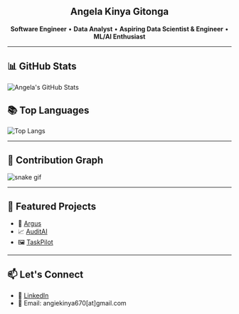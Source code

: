 <div align="center">
<h2>
  <span class="typewriter">
    Angela Kinya Gitonga
  </span>
</h2>
<p>
  <b>Software Engineer</b> • <b>Data Analyst</b> • <b>Aspiring Data Scientist & Engineer</b> • <b>ML/AI Enthusiast</b>
</p>
</div>

---

## 📊 GitHub Stats

![Angela's GitHub Stats](https://github-readme-stats.vercel.app/api?username=angie-kinya&show_icons=true&theme=tokyonight)

## 📚 Top Languages

![Top Langs](https://github-readme-stats.vercel.app/api/top-langs/?username=angie-kinya&layout=compact&theme=tokyonight)

---

## 🐍 Contribution Graph

![snake gif](https://github.com/angie-kinya/angie-kinya/blob/output/github-contribution-grid-snake.svg)

---

## 🚀 Featured Projects

- 🧠 [Argus](https://github.com/angie-kinya/Argus)
- 📈 [AuditAI](https://github.com/angie-kinya/AuditAI)
- 🖼️ [TaskPilot](https://github.com/angie-kinya/TaskPilot)

---

## 📫 Let's Connect

- 💼 [LinkedIn](https://www.linkedin.com/in/angela-kinya)
- 📧 Email: angiekinya670[at]gmail.com
